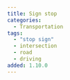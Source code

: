 ```yaml
---
title: Sign stop
categories:
  - Transportation
tags:
  - "stop sign"
  - intersection
  - road
  - driving
added: 1.10.0
---
```


